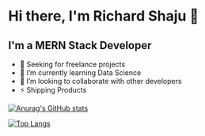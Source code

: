# Hi there, I'm Richard Shaju 👋 

## I'm a MERN Stack Developer

- 🔭 Seeking for freelance projects
- 🌱 I’m currently learning Data Science
- 👯 I’m looking to collaborate with other developers
- ⚡ Shipping Products


[![Anurag's GitHub stats](https://github-readme-stats.vercel.app/api?username=richardshaju&show_icons=true&hide_border=true&hide_rank=true)](https://github.com/richardshaju/)
<br/>

[![Top Langs](https://github-readme-stats.vercel.app/api/top-langs/?username=richardshaju&layout=compact&hide_border=true)](https://github.com/richardshaju/)

[website]: https://codeSTACKr.com
[course]: http://vsCodeHero.com
[twitter]: https://twitter.com/codeSTACKr
[youtube]: https://youtube.com/codeSTACKr
[instagram]: https://instagram.com/codeSTACKr
[linkedin]: https://linkedin.com/in/codeSTACKr
[webdevplaylist]:https://code.visualstudio.com/
[html]:https://en.wikipedia.org/wiki/HTML5
[jsplaylist]:https://www.javascript.com/
[cssplaylist]:https://en.wikipedia.org/wiki/CSS
[reactplaylist]: https://reactjs.org/
[node]:https://nodejs.org/en/
[mongo]:https://www.mongodb.com/
[git]:https://git-scm.com/
[bootstrap]:https://getbootstrap.com/
[handle]:https://handlebarsjs.com/
[firebase]:https://firebase.google.com/
